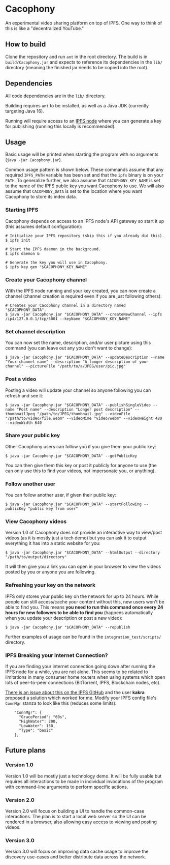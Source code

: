 # Cacophony

An experimental video sharing platform on top of IPFS.  One way to think of this is like a "decentralized YouTube."

## How to build

Clone the repository and run `ant` in the root directory.  The build is in `build/Cacophony.jar` and expects to reference its dependencies in the `lib/` directory (meaning the finished jar needs to be copied into the root).

## Dependencies

All code dependencies are in the `lib/` directory.

Building requires `ant` to be installed, as well as a Java JDK (currently targeting Java 16).

Running will require access to an [IPFS node](https://ipfs.io/) where you can generate a key for publishing (running this locally is recommended).

## Usage

Basic usage will be printed when starting the program with no arguments (`java -jar Cacophony.jar`).

Common usage pattern is shown below.  These commands assume that any required `IPFS_PATH` variable has been set and that the `ipfs` binary is on your `PATH`.  To generalize further, we also assume that `CACOPHONY_KEY_NAME` is set to the name of the IPFS public key you want Cacophony to use.  We will also assume that `CACOPHONY_DATA` is set to the location where you want Cacophony to store its index data.

### Starting IPFS

Cacophony depends on access to an IPFS node's API gateway so start it up (this assumes default configuration):

```
# Initialize your IPFS repository (skip this if you already did this).
$ ipfs init

# Start the IPFS daemon in the background.
$ ipfs daemon &

# Generate the key you will use in Cacophony.
$ ipfs key gen "$CACOPHONY_KEY_NAME"
```

### Create your Cacophony channel

With the IPFS node running and your key created, you can now create a channel (channel creation is required even if you are just following others):

```
# Creates your Cacophony channel in a directory named "$CACOPHONY_DATA".
$ java -jar Cacophony.jar "$CACOPHONY_DATA" --createNewChannel --ipfs /ip4/127.0.0.1/tcp/5001 --keyName "$CACOPHONY_KEY_NAME"
```

### Set channel description

You can now set the name, description, and/or user picture using this command (you can leave out any you don't want to change):

```
$ java -jar Cacophony.jar "$CACOPHONY_DATA" --updateDescription --name "Your channel name" --description "A longer description of your channel" --pictureFile "/path/to/a/JPEG/user/pic.jpg"
```

### Post a video

Posting a video will update your channel so anyone following you can refresh and see it:

```
$ java -jar Cacophony.jar "$CACOPHONY_DATA" --publishSingleVideo --name "Post name" --description "Longer post description" --thumbnailJpeg "/path/to/JPEG/thumbnail.jpg" --videoFile "/path/to/video/file.webm" --videoMime "video/webm" --videoHeight 480 --videoWidth 640
```

### Share your public key

Other Cacophony users can follow you if you give them your public key:

```
$ java -jar Cacophony.jar "$CACOPHONY_DATA" --getPublicKey
```

You can then give them this key or post it publicly for anyone to use (the can only use this to find your videos, not impersonate you, or anything).

### Follow another user

You can follow another user, if given their public key:

```
$ java -jar Cacophony.jar "$CACOPHONY_DATA" --startFollowing --publicKey "public key from user"
```

### View Cacophony videos

Version 1.0 of Cacophony does not provide an interactive way to view/post videos (as it is mostly just a tech demo) but you can ask it to output everything it has into a static website for you:

```
$ java -jar Cacophony.jar "$CACOPHONY_DATA" --htmlOutput --directory "/path/to/output/directory"
```

It will then give you a link you can open in your browser to view the videos posted by you or anyone you are following.

### Refreshing your key on the network

IPFS only stores your public key on the network for up to 24 hours.  While people can still access/cache your content without this, new users won't be able to find you.  This means **you need to run this command once every 24 hours for new followers to be able to find you** (happens automatically when you update your description or post a new video):

```
$ java -jar Cacophony.jar "$CACOPHONY_DATA" --republish
```

Further examples of usage can be found in the `integration_test/scripts/` directory.

### IPFS Breaking your Internet Connection?

If you are finding your internet connection going down after running the IPFS node for a while, you are not alone.  This seems to be related to limitations in many consumer home routers when using systems which open lots of peer-to-peer connections (BitTorrent, IPFS, Blockchain nodes, etc).

[There is an issue about this on the IPFS GitHub](https://github.com/ipfs/go-ipfs/issues/3320) and the user **kakra** proposed a solution which worked for me.  Modify your IPFS config file's `ConnMgr` stanza to look like this (reduces some limits):

```
    "ConnMgr": {
      "GracePeriod": "60s",
      "HighWater": 200,
      "LowWater": 150,
      "Type": "basic"
    },
```

## Future plans

### Version 1.0

Version 1.0 will be mostly just a technology demo.  It will be fully usable but requires all interactions to be made in individual invocations of the program with command-line arguments to perform specific actions.

### Version 2.0

Version 2.0 will focus on building a UI to handle the common-case interactions.  The plan is to start a local web server so the UI can be rendered in a browser, also allowing easy access to viewing and posting videos.

### Version 3.0

Version 3.0 will focus on improving data cache usage to improve the discovery use-cases and better distribute data across the network.

